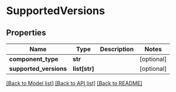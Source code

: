 # SupportedVersions

## Properties
Name | Type | Description | Notes
------------ | ------------- | ------------- | -------------
**component_type** | **str** |  | [optional] 
**supported_versions** | **list[str]** |  | [optional] 

[[Back to Model list]](../README.md#documentation-for-models) [[Back to API list]](../README.md#documentation-for-api-endpoints) [[Back to README]](../README.md)


